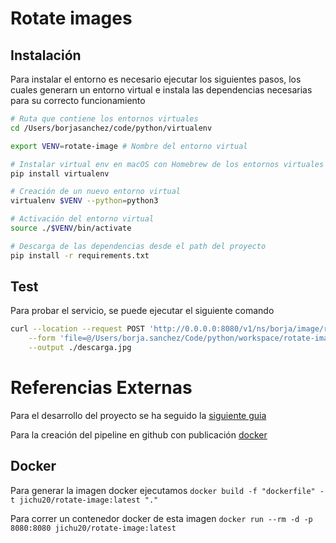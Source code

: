 # Rotate images

## Instalación

Para instalar el entorno es necesario ejecutar los siguientes pasos, los cuales generarn un entorno virtual e instala las dependencias necesarias para su correcto funcionamiento

```sh
# Ruta que contiene los entornos virtuales
cd /Users/borjasanchez/code/python/virtualenv

export VENV=rotate-image # Nombre del entorno virtual

# Instalar virtual env en macOS con Homebrew de los entornos virtuales
pip install virtualenv

# Creación de un nuevo entorno virtual
virtualenv $VENV --python=python3

# Activación del entorno virtual
source ./$VENV/bin/activate

# Descarga de las dependencias desde el path del proyecto
pip install -r requirements.txt

```

## Test

Para probar el servicio, se puede ejecutar el siguiente comando

```sh
curl --location --request POST 'http://0.0.0.0:8080/v1/ns/borja/image/rotate' \
    --form 'file=@/Users/borja.sanchez/Code/python/workspace/rotate-image/resources/IMG_3536.jpg' \
    --output ./descarga.jpg
```

# Referencias Externas

Para el desarrollo del proyecto se ha seguido la [siguiente guia](https://medium.com/analytics-vidhya/ocr-on-region-of-interest-roi-in-image-using-opencv-and-tesseract-a7cab6ff18b3)

Para la creación del pipeline en github con publicación [docker](https://www.prestonlamb.com/blog/creating-a-docker-image-with-github-actions)
## Docker


Para generar la imagen docker ejecutamos `docker build -f "dockerfile" -t jichu20/rotate-image:latest "."`

Para correr un contenedor docker de esta imagen `docker run --rm -d -p 8080:8080 jichu20/rotate-image:latest`
